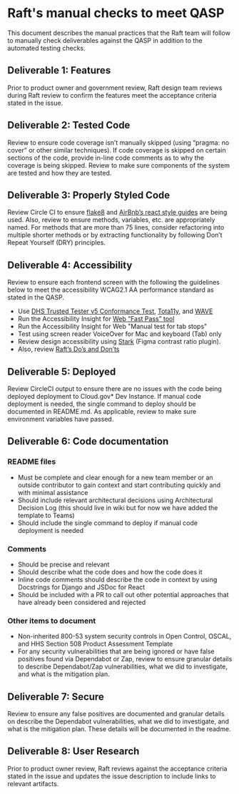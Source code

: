 # Raft's manual checks to meet QASP

This document describes the manual practices that the Raft team will follow to manually check deliverables against the QASP in addition to the automated testing checks.

## Deliverable 1: Features

Prior to product owner and government review, Raft design team reviews during Raft review to confirm the features meet the acceptance criteria stated in the issue.

## Deliverable 2: Tested Code

Review to ensure code coverage isn’t manually skipped (using “pragma: no cover” or other similar techniques). If code coverage is skipped on certain sections of the code, provide in-line code comments as to why the coverage is being skipped. Review to make sure components of the system are tested and how they are tested.

## Deliverable 3: Properly Styled Code

Review Circle CI to ensure [flake8](https://pypi.org/project/flake8/) and [AirBnb’s react style guides](https://github.com/airbnb/javascript/tree/master/react) are being used. Also, review to ensure methods, variables, etc. are appropriately named. For methods that are more than 75 lines, consider refactoring into multiple shorter methods or by extracting functionality by following Don’t Repeat Yourself (DRY) principles.

## Deliverable 4: Accessibility

Review to ensure each frontend screen with the following the guidelines below to meet the accessibility WCAG2.1 AA performance standard as stated in the QASP.

- Use [DHS Trusted Tester v5 Conformance Test](https://section508coordinators.github.io/TrustedTester/), [Tota11y](https://github.com/Khan/tota11y), and [WAVE](https://wave.webaim.org/)
- Run the Accessibility Insight for [Web “Fast Pass” tool](https://accessibilityinsights.io/docs/en/web/getstarted/fastpass)
- Run the Accessibility Insight for Web "Manual test for tab stops"
- Test using screen reader VoiceOver for Mac and keyboard (Tab) only
- Review design accessibility using [Stark](https://www.figma.com/community/plugin/732603254453395948) (Figma contrast ratio plugin).
- Also, review [Raft’s Do’s and Don’ts](https://github.com/HHS/TANF-app/blob/SelenaJV-patch-1/docs/team-charter/rafts-accessibility-dos-and-donts.md)

## Deliverable 5: Deployed

Review CircleCI output to ensure there are no issues with the code being deployed deployment to Cloud.gov* Dev Instance. If manual code deployment is needed, the single command to deploy should be documented in README.md. As applicable, review to make sure environment variables have passed.

## Deliverable 6: Code documentation

### README files

- Must be complete and clear enough for a new team member or an outside contributor to gain context and start contributing quickly and with minimal assistance
- Should include relevant architectural decisions using Architectural Decision Log (this should live in wiki but for now we have added the template to Teams)
- Should include the single command to deploy if manual code deployment is needed

### Comments

- Should be precise and relevant
- Should describe what the code does and how the code does it
- Inline code comments should describe the code in context by using Docstrings for Django and JSDoc for React
- Should be included with a PR to call out other potential approaches that have already been considered and rejected

### Other items to document

- Non-inherited 800-53 system security controls in Open Control, OSCAL, and HHS Section 508 Product Assessment Template
- For any security vulnerabilities that are being ignored or have false positives found via Dependabot or Zap, review to ensure granular details to describe Dependabot/Zap vulnerabilities, what we did to investigate, and what is the mitigation plan.

## Deliverable 7: Secure

Review to ensure any false positives are documented and granular details on describe the Dependabot vulnerabilities, what we did to investigate, and what is the mitigation plan. These details will be documented in the readme.

## Deliverable 8: User Research

Prior to product owner review, Raft reviews against the acceptance criteria stated in the issue and updates the issue description to include links to relevant artifacts.
